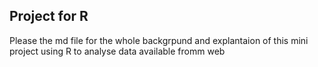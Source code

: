 ## Project for R
Please the md file for the whole backgrpund and explantaion of this mini project using R to analyse data available fromm web
